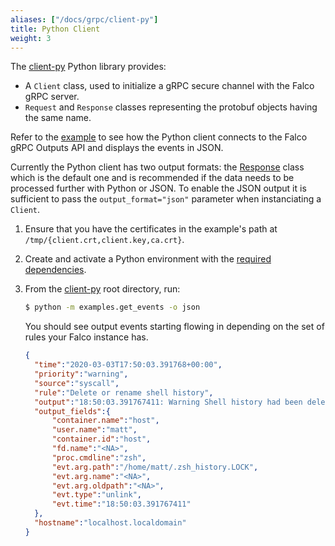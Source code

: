 ```yaml
---
aliases: ["/docs/grpc/client-py"]
title: Python Client
weight: 3
---
```


The [client-py](https://github.com/falcosecurity/client-py) Python library provides:

- A `Client` class, used to initialize a gRPC secure channel with the Falco gRPC server.
- `Request` and `Response` classes representing the protobuf objects having the same name.

Refer to the [example](https://github.com/falcosecurity/client-py/blob/master/examples/get_events.py) to see how the Python client connects to the Falco gRPC Outputs API and displays the events in JSON.

Currently the Python client has two output formats: the [Response](https://github.com/falcosecurity/client-py/blob/master/falco/domain/response.py) class which is the default one and is recommended if the data needs to be processed further with Python or JSON. To enable the JSON output it is sufficient to pass the `output_format="json"` parameter when instanciating a `Client`.

1. Ensure that you have the certificates in the example's path at `/tmp/{client.crt,client.key,ca.crt}`.

2. Create and activate a Python environment with the [required dependencies](https://github.com/falcosecurity/client-py/blob/master/requirements.txt).

3. From the [client-py](https://github.com/falcosecurity/client-py) root directory, run:

    ```bash
    $ python -m examples.get_events -o json
    ```

    You should see output events starting flowing in depending on the set of rules your Falco instance has.

    ```json
    {
      "time":"2020-03-03T17:50:03.391768+00:00",
      "priority":"warning",
      "source":"syscall",
      "rule":"Delete or rename shell history",
      "output":"18:50:03.391767411: Warning Shell history had been deleted or renamed (user=matt type=unlink command=zsh fd.name=<NA> name=<NA> path=/home/matt/.zsh_history.LOCK oldpath=<NA> host (id=host))",
      "output_fields":{
          "container.name":"host",
          "user.name":"matt",
          "container.id":"host",
          "fd.name":"<NA>",
          "proc.cmdline":"zsh",
          "evt.arg.path":"/home/matt/.zsh_history.LOCK",
          "evt.arg.name":"<NA>",
          "evt.arg.oldpath":"<NA>",
          "evt.type":"unlink",
          "evt.time":"18:50:03.391767411"
      },
      "hostname":"localhost.localdomain"
    }
    ```
